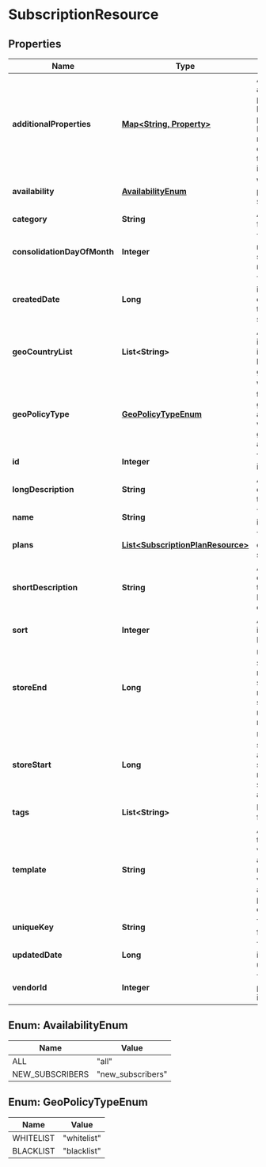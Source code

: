 
# SubscriptionResource

## Properties
Name | Type | Description | Notes
------------ | ------------- | ------------- | -------------
**additionalProperties** | [**Map&lt;String, Property&gt;**](Property.md) | A map of item additional properties, keyed on the property name. Must match the names and types defined in the template for this item type. |  [optional]
**availability** | [**AvailabilityEnum**](#AvailabilityEnum) | Who can purchase this subscription |  [optional]
**category** | **String** | A category for filtering items |  [optional]
**consolidationDayOfMonth** | **Integer** | The day of the month 1..31 this subscription will renew |  [optional]
**createdDate** | **Long** | The date the item was created, unix timestamp in seconds |  [optional]
**geoCountryList** | **List&lt;String&gt;** | A list of country iso3 codes to include in the blacklist/whitelist geo policy |  [optional]
**geoPolicyType** | [**GeoPolicyTypeEnum**](#GeoPolicyTypeEnum) | Whether to use the geo_country_list as a black list or white list for item geographical availability |  [optional]
**id** | **Integer** | The id of the item |  [optional]
**longDescription** | **String** | A long description of the subscription |  [optional]
**name** | **String** | The name of the item | 
**plans** | [**List&lt;SubscriptionPlanResource&gt;**](SubscriptionPlanResource.md) | The billing options for this subscription |  [optional]
**shortDescription** | **String** | A short description of the subscription.  Max 255 characters |  [optional]
**sort** | **Integer** | A number to use in sorting items.  Default 500 |  [optional]
**storeEnd** | **Long** | Used to schedule removal from store.  Null means the subscription will never be removed |  [optional]
**storeStart** | **Long** | Used to schedule appearance in store.  Null means the subscription will appear now |  [optional]
**tags** | **List&lt;String&gt;** | List of tags used for filtering items |  [optional]
**template** | **String** | An item template this item is validated against. May be null and no validation of additional properties will be done. |  [optional]
**uniqueKey** | **String** | The unique key for the item |  [optional]
**updatedDate** | **Long** | The date the item was last updated |  [optional]
**vendorId** | **Integer** | The vendor who provides the item | 


<a name="AvailabilityEnum"></a>
## Enum: AvailabilityEnum
Name | Value
---- | -----
ALL | &quot;all&quot;
NEW_SUBSCRIBERS | &quot;new_subscribers&quot;


<a name="GeoPolicyTypeEnum"></a>
## Enum: GeoPolicyTypeEnum
Name | Value
---- | -----
WHITELIST | &quot;whitelist&quot;
BLACKLIST | &quot;blacklist&quot;



